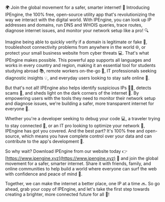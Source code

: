 🌍 Join the global movement for a safer, smarter internet! 🚀 Introducing IPEngine, the 100% free, open-source utility app that's revolutionizing the way we interact with the digital world. With IPEngine, you can look up IP addresses and domains, run DNS and WHOIS queries, trace routes, diagnose internet issues, and monitor your network setup like a pro! 🔍

Imagine being able to quickly verify if a domain is legitimate or fake 🚫, troubleshoot connectivity problems from anywhere in the world 🌐, or protect your small business website from cyber threats 💻. That's what IPEngine makes possible. This powerful app supports all languages and works in every country and region, making it an essential tool for students studying abroad 📚, remote workers on-the-go 🏢, IT professionals seeking diagnostic insights 💡, and everyday users looking to stay safe online 👀.

But that's not all! IPEngine also helps identify suspicious IPs 🕵️‍♀️, detects scams 👮, and sheds light on the dark corners of the internet 🔦. By empowering users with the tools they need to monitor their network setup and diagnose issues, we're building a safer, more transparent internet for everyone 🌈.

Whether you're a developer seeking to debug your code 💻, a traveler trying to stay connected 📱, or an IT pro looking to optimize your network 🔧, IPEngine has got you covered. And the best part? It's 100% free and open-source, which means you have complete control over your data and can contribute to the app's development 💪.

So why wait? Download IPEngine from our website today 👉 [https://www.ipengine.xyz](https://www.ipengine.xyz) 📲 and join the global movement for a safer, smarter internet. Share it with friends, family, and online communities to help build a world where everyone can surf the web with confidence and peace of mind 🌊.

Together, we can make the internet a better place, one IP at a time 🔜. So go ahead, grab your copy of IPEngine, and let's take the first step towards creating a brighter, more connected future for all 🌟!